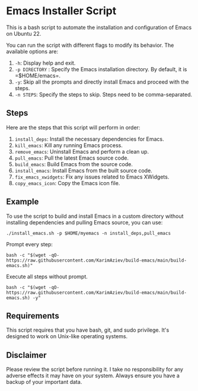 # Emacs Installer Script

This is a bash script to automate the installation and configuration of Emacs on Ubuntu 22.

You can run the script with different flags to modify its behavior. The available options are:

1. `-h`: Display help and exit.
2. `-p DIRECTORY` : Specify the Emacs installation directory. By default, it is =$HOME/emacs=.
3. `-y`: Skip all the prompts and directly install Emacs and proceed with the steps.
4. `-n STEPS`: Specify the steps to skip. Steps need to be comma-separated.

## Steps

Here are the steps that this script will perform in order:

1. `install_deps`: Install the necessary dependencies for Emacs.
2. `kill_emacs`: Kill any running Emacs process.
3. `remove_emacs`: Uninstall Emacs and perform a clean up.
4. `pull_emacs`: Pull the latest Emacs source code.
5. `build_emacs`: Build Emacs from the source code.
6. `install_emacs`: Install Emacs from the built source code.
7. `fix_emacs_xwidgets`: Fix any issues related to Emacs XWidgets.
8. `copy_emacs_icon`: Copy the Emacs icon file.

## Example

To use the script to build and install Emacs in a custom directory without installing dependencies and pulling Emacs source, you can use:

```shell
./install_emacs.sh -p $HOME/myemacs -n install_deps,pull_emacs
```

Prompt every step:

```shell
bash -c "$(wget -qO- https://raw.githubusercontent.com/KarimAziev/build-emacs/main/build-emacs.sh)"
```

Execute all steps without prompt.

```shell
bash -c "$(wget -qO- https://raw.githubusercontent.com/KarimAziev/build-emacs/main/build-emacs.sh) -y"
```

## Requirements

This script requires that you have bash, git, and sudo privilege. It's designed to work on Unix-like operating systems.

## Disclaimer

Please review the script before running it. I take no responsibility for any adverse effects it may have on your system. Always ensure you have a backup of your important data.
